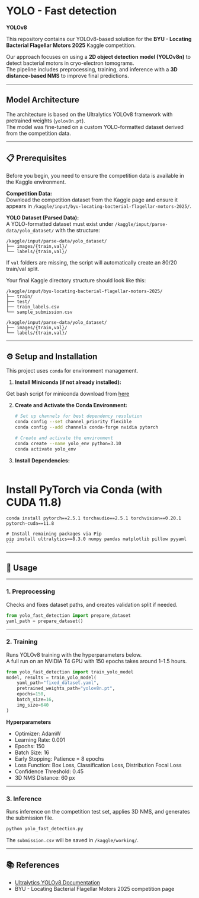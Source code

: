 # YOLO - Fast detection  
**YOLOv8**  

This repository contains our YOLOv8-based solution for the **BYU - Locating Bacterial Flagellar Motors 2025** Kaggle competition.

Our approach focuses on using a **2D object detection model (YOLOv8n)** to detect bacterial motors in cryo-electron tomograms.  
The pipeline includes preprocessing, training, and inference with a **3D distance-based NMS** to improve final predictions.

---

## Model Architecture  
The architecture is based on the Ultralytics YOLOv8 framework with pretrained weights (`yolov8n.pt`).  
The model was fine-tuned on a custom YOLO-formatted dataset derived from the competition data.

---

## 📋 Prerequisites  
Before you begin, you need to ensure the competition data is available in the Kaggle environment.

**Competition Data:**  
Download the competition dataset from the Kaggle page and ensure it appears in `/kaggle/input/byu-locating-bacterial-flagellar-motors-2025/`.

**YOLO Dataset (Parsed Data):**  
A YOLO-formatted dataset must exist under `/kaggle/input/parse-data/yolo_dataset/` with the structure:
```
/kaggle/input/parse-data/yolo_dataset/
├── images/{train,val}/
└── labels/{train,val}/
```
If `val` folders are missing, the script will automatically create an 80/20 train/val split.

Your final Kaggle directory structure should look like this:
```
/kaggle/input/byu-locating-bacterial-flagellar-motors-2025/
├── train/
├── test/
├── train_labels.csv
└── sample_submission.csv

/kaggle/input/parse-data/yolo_dataset/
├── images/{train,val}/
└── labels/{train,val}/
```

---

## ⚙️ Setup and Installation  

This project uses `conda` for environment management.

1.  **Install Miniconda (if not already installed):**

Get bash script for miniconda download from [here](https://docs.conda.io/en/main/miniconda.html#linux-installers)

2.  **Create and Activate the Conda Environment:**
    ```bash
    # Set up channels for best dependency resolution
    conda config --set channel_priority flexible
    conda config --add channels conda-forge nvidia pytorch

    # Create and activate the environment
    conda create --name yolo_env python=3.10
    conda activate yolo_env
    ```

3.  **Install Dependencies:**
    ```bash
   # Install PyTorch via Conda (with CUDA 11.8)
    conda install pytorch==2.5.1 torchaudio==2.5.1 torchvision==0.20.1 pytorch-cuda==11.8

    # Install remaining packages via Pip
    pip install ultralytics==8.3.0 numpy pandas matplotlib pillow pyyaml
    ```

---









## 🚀 Usage  
---

### 1. Preprocessing  
Checks and fixes dataset paths, and creates validation split if needed.
```python
from yolo_fast_detection import prepare_dataset
yaml_path = prepare_dataset()
```

---

### 2. Training  
Runs YOLOv8 training with the hyperparameters below.  
A full run on an NVIDIA T4 GPU with 150 epochs takes around 1–1.5 hours.

```python
from yolo_fast_detection import train_yolo_model
model, results = train_yolo_model(
    yaml_path="fixed_dataset.yaml",
    pretrained_weights_path="yolov8n.pt",
    epochs=150,
    batch_size=16,
    img_size=640
)
```

**Hyperparameters**  
- Optimizer: AdamW  
- Learning Rate: 0.001  
- Epochs: 150  
- Batch Size: 16  
- Early Stopping: Patience = 8 epochs  
- Loss Function: Box Loss, Classification Loss, Distribution Focal Loss  
- Confidence Threshold: 0.45  
- 3D NMS Distance: 60 px  

---

### 3. Inference  
Runs inference on the competition test set, applies 3D NMS, and generates the submission file.

```bash
python yolo_fast_detection.py
```
The `submission.csv` will be saved in `/kaggle/working/`.

---

## 📚 References  
- [Ultralytics YOLOv8 Documentation](https://docs.ultralytics.com)  
- BYU - Locating Bacterial Flagellar Motors 2025 competition page  
